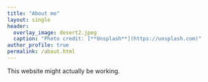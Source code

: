 ```yaml
---
title: "About me"
layout: single
header:
  overlay_image: desert2.jpeg
  caption: "Photo credit: [**Unsplash**](https://unsplash.com)"
author_profile: true
permalink: /about.html
---
```


This website might actually be working.
